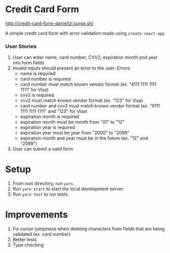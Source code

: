 # Credit Card Form

http://credit-card-form-daniellzl.surge.sh/

A simple credit card form with error validation made using `create-react-app`

### User Stories

1. User can enter name, card number, CVV2, expiration month and year into form fields
2. Invalid inputs should present an error to the user. Errors:
   - name is required
   - card number is required
   - card number must match known vendor format (ex. "4111 1111 1111 1111" for Visa)
   - cvv2 is required
   - cvv2 must match known vendor format (ex. "123" for Visa)
   - card number and cvv2 must match known vendor format (ex. "4111 1111 1111 1111" and "123" for Visa)
   - expiration month is required
   - expiration month must be month from "01" to "12"
   - expiration year is required
   - expiration year must be year from "2000" to "2099"
   - expiration month and year must be in the future (ex. "12" and "2099")
3. User can submit a valid form

# Setup

1. From root directory, run `yarn`.
2. Run `yarn start` to start the local development server.
3. Run `yarn test` to run tests.

# Improvements

1. Fix cursor jumpiness when deleting characters from fields that are being validated (ex. card number)
2. Better tests
3. Type checking
